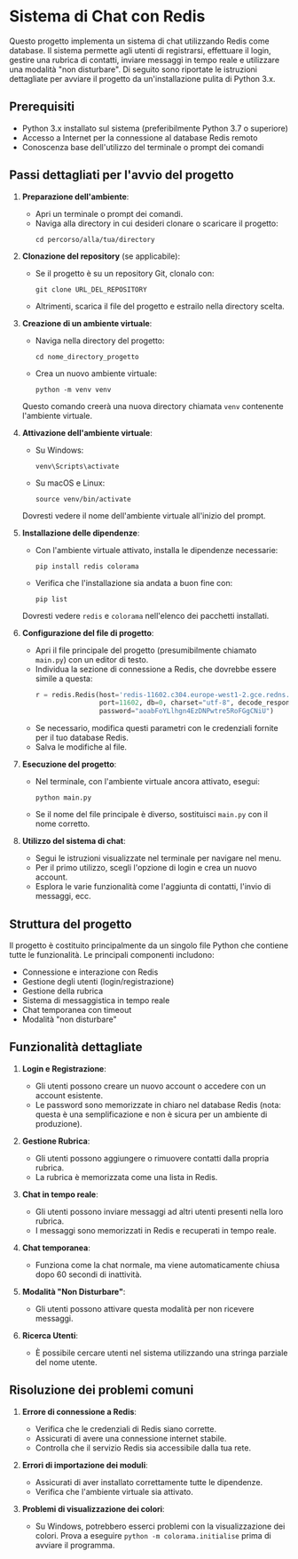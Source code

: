# Sistema di Chat con Redis

Questo progetto implementa un sistema di chat utilizzando Redis come database. Il sistema permette agli utenti di registrarsi, effettuare il login, gestire una rubrica di contatti, inviare messaggi in tempo reale e utilizzare una modalità "non disturbare". Di seguito sono riportate le istruzioni dettagliate per avviare il progetto da un'installazione pulita di Python 3.x.

## Prerequisiti

- Python 3.x installato sul sistema (preferibilmente Python 3.7 o superiore)
- Accesso a Internet per la connessione al database Redis remoto
- Conoscenza base dell'utilizzo del terminale o prompt dei comandi

## Passi dettagliati per l'avvio del progetto

1. **Preparazione dell'ambiente**:
   - Apri un terminale o prompt dei comandi.
   - Naviga alla directory in cui desideri clonare o scaricare il progetto:
     ```
     cd percorso/alla/tua/directory
     ```

2. **Clonazione del repository** (se applicabile):
   - Se il progetto è su un repository Git, clonalo con:
     ```
     git clone URL_DEL_REPOSITORY
     ```
   - Altrimenti, scarica il file del progetto e estrailo nella directory scelta.

3. **Creazione di un ambiente virtuale**:
   - Naviga nella directory del progetto:
     ```
     cd nome_directory_progetto
     ```
   - Crea un nuovo ambiente virtuale:
     ```
     python -m venv venv
     ```
   Questo comando creerà una nuova directory chiamata `venv` contenente l'ambiente virtuale.

4. **Attivazione dell'ambiente virtuale**:
   - Su Windows:
     ```
     venv\Scripts\activate
     ```
   - Su macOS e Linux:
     ```
     source venv/bin/activate
     ```
   Dovresti vedere il nome dell'ambiente virtuale all'inizio del prompt.

5. **Installazione delle dipendenze**:
   - Con l'ambiente virtuale attivato, installa le dipendenze necessarie:
     ```
     pip install redis colorama
     ```
   - Verifica che l'installazione sia andata a buon fine con:
     ```
     pip list
     ```
   Dovresti vedere `redis` e `colorama` nell'elenco dei pacchetti installati.

6. **Configurazione del file di progetto**:
   - Apri il file principale del progetto (presumibilmente chiamato `main.py`) con un editor di testo.
   - Individua la sezione di connessione a Redis, che dovrebbe essere simile a questa:
     ```python
     r = redis.Redis(host='redis-11602.c304.europe-west1-2.gce.redns.redis-cloud.com',
                     port=11602, db=0, charset="utf-8", decode_responses=True,
                     password="aoabFoYLlhgn4EzDNPwtre5RoFGgCNiU")
     ```
   - Se necessario, modifica questi parametri con le credenziali fornite per il tuo database Redis.
   - Salva le modifiche al file.

7. **Esecuzione del progetto**:
   - Nel terminale, con l'ambiente virtuale ancora attivato, esegui:
     ```
     python main.py
     ```
   - Se il nome del file principale è diverso, sostituisci `main.py` con il nome corretto.

8. **Utilizzo del sistema di chat**:
   - Segui le istruzioni visualizzate nel terminale per navigare nel menu.
   - Per il primo utilizzo, scegli l'opzione di login e crea un nuovo account.
   - Esplora le varie funzionalità come l'aggiunta di contatti, l'invio di messaggi, ecc.

## Struttura del progetto

Il progetto è costituito principalmente da un singolo file Python che contiene tutte le funzionalità. Le principali componenti includono:

- Connessione e interazione con Redis
- Gestione degli utenti (login/registrazione)
- Gestione della rubrica
- Sistema di messaggistica in tempo reale
- Chat temporanea con timeout
- Modalità "non disturbare"

## Funzionalità dettagliate

1. **Login e Registrazione**:
   - Gli utenti possono creare un nuovo account o accedere con un account esistente.
   - Le password sono memorizzate in chiaro nel database Redis (nota: questa è una semplificazione e non è sicura per un ambiente di produzione).

2. **Gestione Rubrica**:
   - Gli utenti possono aggiungere o rimuovere contatti dalla propria rubrica.
   - La rubrica è memorizzata come una lista in Redis.

3. **Chat in tempo reale**:
   - Gli utenti possono inviare messaggi ad altri utenti presenti nella loro rubrica.
   - I messaggi sono memorizzati in Redis e recuperati in tempo reale.

4. **Chat temporanea**:
   - Funziona come la chat normale, ma viene automaticamente chiusa dopo 60 secondi di inattività.

5. **Modalità "Non Disturbare"**:
   - Gli utenti possono attivare questa modalità per non ricevere messaggi.

6. **Ricerca Utenti**:
   - È possibile cercare utenti nel sistema utilizzando una stringa parziale del nome utente.

## Risoluzione dei problemi comuni

1. **Errore di connessione a Redis**:
   - Verifica che le credenziali di Redis siano corrette.
   - Assicurati di avere una connessione internet stabile.
   - Controlla che il servizio Redis sia accessibile dalla tua rete.

2. **Errori di importazione dei moduli**:
   - Assicurati di aver installato correttamente tutte le dipendenze.
   - Verifica che l'ambiente virtuale sia attivato.

3. **Problemi di visualizzazione dei colori**:
   - Su Windows, potrebbero esserci problemi con la visualizzazione dei colori. Prova a eseguire `python -m colorama.initialise` prima di avviare il programma.



